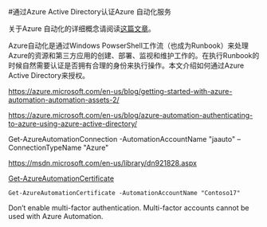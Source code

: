 #通过Azure Active Directory认证Azure 自动化服务

关于Azure 自动化的详细概念请阅读[这篇文章](http://www.windowsazure.cn/home/features/automation/)。

Azure自动化是通过Windows PowserShell工作流（也成为Runbook）来处理Azure的资源和第三方应用的创建、部署、监视和维护工作的。在执行Runbook的时候自然需要认证是否拥有合理的身份来执行操作。本文介绍如何通过Azure Active Directory来授权。

https://azure.microsoft.com/en-us/blog/getting-started-with-azure-automation-automation-assets-2/

https://azure.microsoft.com/en-us/blog/azure-automation-authenticating-to-azure-using-azure-active-directory/

Get-AzureAutomationConnection -AutomationAccountName "jaauto" –ConnectionTypeName "Azure"

https://msdn.microsoft.com/en-us/library/dn921828.aspx

[Get-AzureAutomationCertificate](https://msdn.microsoft.com/en-us/library/dn913765.aspx)

	Get-AzureAutomationCertificate -AutomationAccountName "Contoso17"  

 Don’t enable multi-factor authentication. Multi-factor accounts cannot be used with Azure Automation.